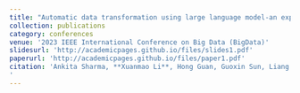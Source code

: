 ```yaml
---
title: "Automatic data transformation using large language model-an experimental study on building energy data"
collection: publications
category: conferences
venue: '2023 IEEE International Conference on Big Data (BigData)'
slidesurl: 'http://academicpages.github.io/files/slides1.pdf'
paperurl: 'http://academicpages.github.io/files/paper1.pdf'
citation: 'Ankita Sharma, **Xuanmao Li**, Hong Guan, Guoxin Sun, Liang Zhang, Lanjun Wang, Kesheng Wu, Lei Cao, Erkang Zhu, Alexander Sim, Teresa Wu, Jia Zou
'
---
```


